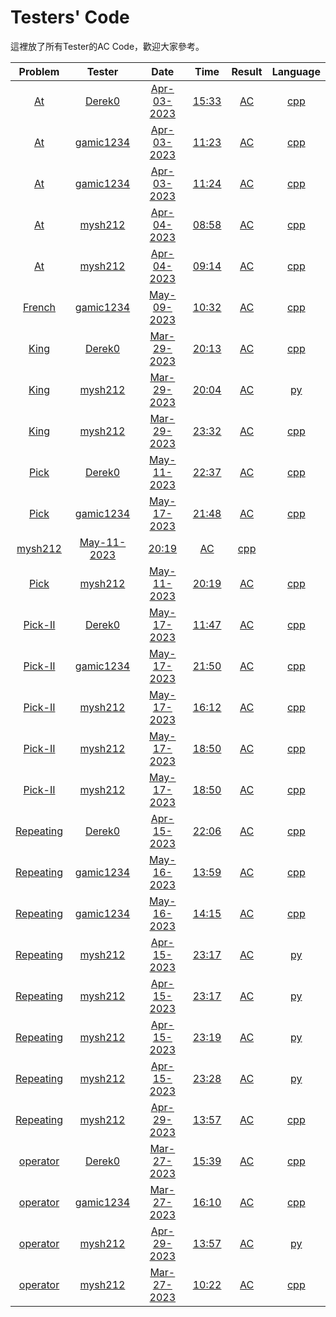 # Testers' Code
這裡放了所有Tester的AC Code，歡迎大家參考。

| Problem | Tester | Date | Time | Result | Language |
|:-:|:-:|:-:|:-:|:-:|:-:|
| [At](https://github.com/mysh212/CHSH-nhspc112-PRE/blob/main/Tester/Derek0.At.200533423.Apr-03-2023.15_33.AC.cpp) | [Derek0](https://github.com/mysh212/CHSH-nhspc112-PRE/blob/main/Tester/Derek0.At.200533423.Apr-03-2023.15_33.AC.cpp) | [Apr-03-2023](https://github.com/mysh212/CHSH-nhspc112-PRE/blob/main/Tester/Derek0.At.200533423.Apr-03-2023.15_33.AC.cpp) | [15:33](https://github.com/mysh212/CHSH-nhspc112-PRE/blob/main/Tester/Derek0.At.200533423.Apr-03-2023.15_33.AC.cpp) | [AC](https://github.com/mysh212/CHSH-nhspc112-PRE/blob/main/Tester/Derek0.At.200533423.Apr-03-2023.15_33.AC.cpp) | [cpp](https://github.com/mysh212/CHSH-nhspc112-PRE/blob/main/Tester/Derek0.At.200533423.Apr-03-2023.15_33.AC.cpp) | 
| [At](https://github.com/mysh212/CHSH-nhspc112-PRE/blob/main/Tester/gamic1234.At.200499062.Apr-03-2023.11_23.AC.cpp) | [gamic1234](https://github.com/mysh212/CHSH-nhspc112-PRE/blob/main/Tester/gamic1234.At.200499062.Apr-03-2023.11_23.AC.cpp) | [Apr-03-2023](https://github.com/mysh212/CHSH-nhspc112-PRE/blob/main/Tester/gamic1234.At.200499062.Apr-03-2023.11_23.AC.cpp) | [11:23](https://github.com/mysh212/CHSH-nhspc112-PRE/blob/main/Tester/gamic1234.At.200499062.Apr-03-2023.11_23.AC.cpp) | [AC](https://github.com/mysh212/CHSH-nhspc112-PRE/blob/main/Tester/gamic1234.At.200499062.Apr-03-2023.11_23.AC.cpp) | [cpp](https://github.com/mysh212/CHSH-nhspc112-PRE/blob/main/Tester/gamic1234.At.200499062.Apr-03-2023.11_23.AC.cpp) | 
| [At](https://github.com/mysh212/CHSH-nhspc112-PRE/blob/main/Tester/gamic1234.At.200499107.Apr-03-2023.11_24.AC.cpp) | [gamic1234](https://github.com/mysh212/CHSH-nhspc112-PRE/blob/main/Tester/gamic1234.At.200499107.Apr-03-2023.11_24.AC.cpp) | [Apr-03-2023](https://github.com/mysh212/CHSH-nhspc112-PRE/blob/main/Tester/gamic1234.At.200499107.Apr-03-2023.11_24.AC.cpp) | [11:24](https://github.com/mysh212/CHSH-nhspc112-PRE/blob/main/Tester/gamic1234.At.200499107.Apr-03-2023.11_24.AC.cpp) | [AC](https://github.com/mysh212/CHSH-nhspc112-PRE/blob/main/Tester/gamic1234.At.200499107.Apr-03-2023.11_24.AC.cpp) | [cpp](https://github.com/mysh212/CHSH-nhspc112-PRE/blob/main/Tester/gamic1234.At.200499107.Apr-03-2023.11_24.AC.cpp) | 
| [At](https://github.com/mysh212/CHSH-nhspc112-PRE/blob/main/Tester/mysh212.At.200626902.Apr-04-2023.08_58.AC.cpp) | [mysh212](https://github.com/mysh212/CHSH-nhspc112-PRE/blob/main/Tester/mysh212.At.200626902.Apr-04-2023.08_58.AC.cpp) | [Apr-04-2023](https://github.com/mysh212/CHSH-nhspc112-PRE/blob/main/Tester/mysh212.At.200626902.Apr-04-2023.08_58.AC.cpp) | [08:58](https://github.com/mysh212/CHSH-nhspc112-PRE/blob/main/Tester/mysh212.At.200626902.Apr-04-2023.08_58.AC.cpp) | [AC](https://github.com/mysh212/CHSH-nhspc112-PRE/blob/main/Tester/mysh212.At.200626902.Apr-04-2023.08_58.AC.cpp) | [cpp](https://github.com/mysh212/CHSH-nhspc112-PRE/blob/main/Tester/mysh212.At.200626902.Apr-04-2023.08_58.AC.cpp) | 
| [At](https://github.com/mysh212/CHSH-nhspc112-PRE/blob/main/Tester/mysh212.At.200627449.Apr-04-2023.09_14.AC.cpp) | [mysh212](https://github.com/mysh212/CHSH-nhspc112-PRE/blob/main/Tester/mysh212.At.200627449.Apr-04-2023.09_14.AC.cpp) | [Apr-04-2023](https://github.com/mysh212/CHSH-nhspc112-PRE/blob/main/Tester/mysh212.At.200627449.Apr-04-2023.09_14.AC.cpp) | [09:14](https://github.com/mysh212/CHSH-nhspc112-PRE/blob/main/Tester/mysh212.At.200627449.Apr-04-2023.09_14.AC.cpp) | [AC](https://github.com/mysh212/CHSH-nhspc112-PRE/blob/main/Tester/mysh212.At.200627449.Apr-04-2023.09_14.AC.cpp) | [cpp](https://github.com/mysh212/CHSH-nhspc112-PRE/blob/main/Tester/mysh212.At.200627449.Apr-04-2023.09_14.AC.cpp) | 
| [French](https://github.com/mysh212/CHSH-nhspc112-PRE/blob/main/Tester/gamic1234.French.205177542.May-09-2023.10_32.AC.cpp) | [gamic1234](https://github.com/mysh212/CHSH-nhspc112-PRE/blob/main/Tester/gamic1234.French.205177542.May-09-2023.10_32.AC.cpp) | [May-09-2023](https://github.com/mysh212/CHSH-nhspc112-PRE/blob/main/Tester/gamic1234.French.205177542.May-09-2023.10_32.AC.cpp) | [10:32](https://github.com/mysh212/CHSH-nhspc112-PRE/blob/main/Tester/gamic1234.French.205177542.May-09-2023.10_32.AC.cpp) | [AC](https://github.com/mysh212/CHSH-nhspc112-PRE/blob/main/Tester/gamic1234.French.205177542.May-09-2023.10_32.AC.cpp) | [cpp](https://github.com/mysh212/CHSH-nhspc112-PRE/blob/main/Tester/gamic1234.French.205177542.May-09-2023.10_32.AC.cpp) | 
| [King](https://github.com/mysh212/CHSH-nhspc112-PRE/blob/main/Tester/Derek0.King.199697912.Mar-29-2023.20_13.AC.cpp) | [Derek0](https://github.com/mysh212/CHSH-nhspc112-PRE/blob/main/Tester/Derek0.King.199697912.Mar-29-2023.20_13.AC.cpp) | [Mar-29-2023](https://github.com/mysh212/CHSH-nhspc112-PRE/blob/main/Tester/Derek0.King.199697912.Mar-29-2023.20_13.AC.cpp) | [20:13](https://github.com/mysh212/CHSH-nhspc112-PRE/blob/main/Tester/Derek0.King.199697912.Mar-29-2023.20_13.AC.cpp) | [AC](https://github.com/mysh212/CHSH-nhspc112-PRE/blob/main/Tester/Derek0.King.199697912.Mar-29-2023.20_13.AC.cpp) | [cpp](https://github.com/mysh212/CHSH-nhspc112-PRE/blob/main/Tester/Derek0.King.199697912.Mar-29-2023.20_13.AC.cpp) | 
| [King](https://github.com/mysh212/CHSH-nhspc112-PRE/blob/main/Tester/mysh212.King.199696713.Mar-29-2023.20_04.AC.py) | [mysh212](https://github.com/mysh212/CHSH-nhspc112-PRE/blob/main/Tester/mysh212.King.199696713.Mar-29-2023.20_04.AC.py) | [Mar-29-2023](https://github.com/mysh212/CHSH-nhspc112-PRE/blob/main/Tester/mysh212.King.199696713.Mar-29-2023.20_04.AC.py) | [20:04](https://github.com/mysh212/CHSH-nhspc112-PRE/blob/main/Tester/mysh212.King.199696713.Mar-29-2023.20_04.AC.py) | [AC](https://github.com/mysh212/CHSH-nhspc112-PRE/blob/main/Tester/mysh212.King.199696713.Mar-29-2023.20_04.AC.py) | [py](https://github.com/mysh212/CHSH-nhspc112-PRE/blob/main/Tester/mysh212.King.199696713.Mar-29-2023.20_04.AC.py) | 
| [King](https://github.com/mysh212/CHSH-nhspc112-PRE/blob/main/Tester/mysh212.King.199724890.Mar-29-2023.23_32.AC.cpp) | [mysh212](https://github.com/mysh212/CHSH-nhspc112-PRE/blob/main/Tester/mysh212.King.199724890.Mar-29-2023.23_32.AC.cpp) | [Mar-29-2023](https://github.com/mysh212/CHSH-nhspc112-PRE/blob/main/Tester/mysh212.King.199724890.Mar-29-2023.23_32.AC.cpp) | [23:32](https://github.com/mysh212/CHSH-nhspc112-PRE/blob/main/Tester/mysh212.King.199724890.Mar-29-2023.23_32.AC.cpp) | [AC](https://github.com/mysh212/CHSH-nhspc112-PRE/blob/main/Tester/mysh212.King.199724890.Mar-29-2023.23_32.AC.cpp) | [cpp](https://github.com/mysh212/CHSH-nhspc112-PRE/blob/main/Tester/mysh212.King.199724890.Mar-29-2023.23_32.AC.cpp) | 
| [Pick](https://github.com/mysh212/CHSH-nhspc112-PRE/blob/main/Tester/Derek0.Pick.205443642.May-11-2023.22_37.AC.cpp) | [Derek0](https://github.com/mysh212/CHSH-nhspc112-PRE/blob/main/Tester/Derek0.Pick.205443642.May-11-2023.22_37.AC.cpp) | [May-11-2023](https://github.com/mysh212/CHSH-nhspc112-PRE/blob/main/Tester/Derek0.Pick.205443642.May-11-2023.22_37.AC.cpp) | [22:37](https://github.com/mysh212/CHSH-nhspc112-PRE/blob/main/Tester/Derek0.Pick.205443642.May-11-2023.22_37.AC.cpp) | [AC](https://github.com/mysh212/CHSH-nhspc112-PRE/blob/main/Tester/Derek0.Pick.205443642.May-11-2023.22_37.AC.cpp) | [cpp](https://github.com/mysh212/CHSH-nhspc112-PRE/blob/main/Tester/Derek0.Pick.205443642.May-11-2023.22_37.AC.cpp) | 
| [Pick](https://github.com/mysh212/CHSH-nhspc112-PRE/blob/main/Tester/gamic1234.Pick.206218655.May-17-2023.21_48.AC.cpp) | [gamic1234](https://github.com/mysh212/CHSH-nhspc112-PRE/blob/main/Tester/gamic1234.Pick.206218655.May-17-2023.21_48.AC.cpp) | [May-17-2023](https://github.com/mysh212/CHSH-nhspc112-PRE/blob/main/Tester/gamic1234.Pick.206218655.May-17-2023.21_48.AC.cpp) | [21:48](https://github.com/mysh212/CHSH-nhspc112-PRE/blob/main/Tester/gamic1234.Pick.206218655.May-17-2023.21_48.AC.cpp) | [AC](https://github.com/mysh212/CHSH-nhspc112-PRE/blob/main/Tester/gamic1234.Pick.206218655.May-17-2023.21_48.AC.cpp) | [cpp](https://github.com/mysh212/CHSH-nhspc112-PRE/blob/main/Tester/gamic1234.Pick.206218655.May-17-2023.21_48.AC.cpp) | 
[mysh212](https://github.com/mysh212/CHSH-nhspc112-PRE/blob/main/Tester/mysh212.Pick.205427431.May-11-2023.20_19.AC.cpp) | [May-11-2023](https://github.com/mysh212/CHSH-nhspc112-PRE/blob/main/Tester/mysh212.Pick.205427431.May-11-2023.20_19.AC.cpp) | [20:19](https://github.com/mysh212/CHSH-nhspc112-PRE/blob/main/Tester/mysh212.Pick.205427431.May-11-2023.20_19.AC.cpp) | [AC](https://github.com/mysh212/CHSH-nhspc112-PRE/blob/main/Tester/mysh212.Pick.205427431.May-11-2023.20_19.AC.cpp) | [cpp](https://github.com/mysh212/CHSH-nhspc112-PRE/blob/main/Tester/mysh212.Pick.205427431.May-11-2023.20_19.AC.cpp) | 
| [Pick](https://github.com/mysh212/CHSH-nhspc112-PRE/blob/main/Tester/mysh212.Pick.205427435.May-11-2023.20_19.AC.cpp) | [mysh212](https://github.com/mysh212/CHSH-nhspc112-PRE/blob/main/Tester/mysh212.Pick.205427435.May-11-2023.20_19.AC.cpp) | [May-11-2023](https://github.com/mysh212/CHSH-nhspc112-PRE/blob/main/Tester/mysh212.Pick.205427435.May-11-2023.20_19.AC.cpp) | [20:19](https://github.com/mysh212/CHSH-nhspc112-PRE/blob/main/Tester/mysh212.Pick.205427435.May-11-2023.20_19.AC.cpp) | [AC](https://github.com/mysh212/CHSH-nhspc112-PRE/blob/main/Tester/mysh212.Pick.205427435.May-11-2023.20_19.AC.cpp) | [cpp](https://github.com/mysh212/CHSH-nhspc112-PRE/blob/main/Tester/mysh212.Pick.205427435.May-11-2023.20_19.AC.cpp) | 
| [Pick-II](https://github.com/mysh212/CHSH-nhspc112-PRE/blob/main/Tester/Derek0.Pick-II.206168752.May-17-2023.11_47.AC.cpp) | [Derek0](https://github.com/mysh212/CHSH-nhspc112-PRE/blob/main/Tester/Derek0.Pick-II.206168752.May-17-2023.11_47.AC.cpp) | [May-17-2023](https://github.com/mysh212/CHSH-nhspc112-PRE/blob/main/Tester/Derek0.Pick-II.206168752.May-17-2023.11_47.AC.cpp) | [11:47](https://github.com/mysh212/CHSH-nhspc112-PRE/blob/main/Tester/Derek0.Pick-II.206168752.May-17-2023.11_47.AC.cpp) | [AC](https://github.com/mysh212/CHSH-nhspc112-PRE/blob/main/Tester/Derek0.Pick-II.206168752.May-17-2023.11_47.AC.cpp) | [cpp](https://github.com/mysh212/CHSH-nhspc112-PRE/blob/main/Tester/Derek0.Pick-II.206168752.May-17-2023.11_47.AC.cpp) | 
| [Pick-II](https://github.com/mysh212/CHSH-nhspc112-PRE/blob/main/Tester/gamic1234.Pick-II.206218912.May-17-2023.21_50.AC.cpp) | [gamic1234](https://github.com/mysh212/CHSH-nhspc112-PRE/blob/main/Tester/gamic1234.Pick-II.206218912.May-17-2023.21_50.AC.cpp) | [May-17-2023](https://github.com/mysh212/CHSH-nhspc112-PRE/blob/main/Tester/gamic1234.Pick-II.206218912.May-17-2023.21_50.AC.cpp) | [21:50](https://github.com/mysh212/CHSH-nhspc112-PRE/blob/main/Tester/gamic1234.Pick-II.206218912.May-17-2023.21_50.AC.cpp) | [AC](https://github.com/mysh212/CHSH-nhspc112-PRE/blob/main/Tester/gamic1234.Pick-II.206218912.May-17-2023.21_50.AC.cpp) | [cpp](https://github.com/mysh212/CHSH-nhspc112-PRE/blob/main/Tester/gamic1234.Pick-II.206218912.May-17-2023.21_50.AC.cpp) | 
| [Pick-II](https://github.com/mysh212/CHSH-nhspc112-PRE/blob/main/Tester/mysh212.Pick-II.206184053.May-17-2023.16_12.AC.cpp) | [mysh212](https://github.com/mysh212/CHSH-nhspc112-PRE/blob/main/Tester/mysh212.Pick-II.206184053.May-17-2023.16_12.AC.cpp) | [May-17-2023](https://github.com/mysh212/CHSH-nhspc112-PRE/blob/main/Tester/mysh212.Pick-II.206184053.May-17-2023.16_12.AC.cpp) | [16:12](https://github.com/mysh212/CHSH-nhspc112-PRE/blob/main/Tester/mysh212.Pick-II.206184053.May-17-2023.16_12.AC.cpp) | [AC](https://github.com/mysh212/CHSH-nhspc112-PRE/blob/main/Tester/mysh212.Pick-II.206184053.May-17-2023.16_12.AC.cpp) | [cpp](https://github.com/mysh212/CHSH-nhspc112-PRE/blob/main/Tester/mysh212.Pick-II.206184053.May-17-2023.16_12.AC.cpp) | 
| [Pick-II](https://github.com/mysh212/CHSH-nhspc112-PRE/blob/main/Tester/mysh212.Pick-II.206198779.May-17-2023.18_50.AC.cpp) | [mysh212](https://github.com/mysh212/CHSH-nhspc112-PRE/blob/main/Tester/mysh212.Pick-II.206198779.May-17-2023.18_50.AC.cpp) | [May-17-2023](https://github.com/mysh212/CHSH-nhspc112-PRE/blob/main/Tester/mysh212.Pick-II.206198779.May-17-2023.18_50.AC.cpp) | [18:50](https://github.com/mysh212/CHSH-nhspc112-PRE/blob/main/Tester/mysh212.Pick-II.206198779.May-17-2023.18_50.AC.cpp) | [AC](https://github.com/mysh212/CHSH-nhspc112-PRE/blob/main/Tester/mysh212.Pick-II.206198779.May-17-2023.18_50.AC.cpp) | [cpp](https://github.com/mysh212/CHSH-nhspc112-PRE/blob/main/Tester/mysh212.Pick-II.206198779.May-17-2023.18_50.AC.cpp) | 
| [Pick-II](https://github.com/mysh212/CHSH-nhspc112-PRE/blob/main/Tester/mysh212.Pick-II.206198783.May-17-2023.18_50.AC.cpp) | [mysh212](https://github.com/mysh212/CHSH-nhspc112-PRE/blob/main/Tester/mysh212.Pick-II.206198783.May-17-2023.18_50.AC.cpp) | [May-17-2023](https://github.com/mysh212/CHSH-nhspc112-PRE/blob/main/Tester/mysh212.Pick-II.206198783.May-17-2023.18_50.AC.cpp) | [18:50](https://github.com/mysh212/CHSH-nhspc112-PRE/blob/main/Tester/mysh212.Pick-II.206198783.May-17-2023.18_50.AC.cpp) | [AC](https://github.com/mysh212/CHSH-nhspc112-PRE/blob/main/Tester/mysh212.Pick-II.206198783.May-17-2023.18_50.AC.cpp) | [cpp](https://github.com/mysh212/CHSH-nhspc112-PRE/blob/main/Tester/mysh212.Pick-II.206198783.May-17-2023.18_50.AC.cpp) | 
| [Repeating](https://github.com/mysh212/CHSH-nhspc112-PRE/blob/main/Tester/Derek0.Repeating.202252154.Apr-15-2023.22_06.AC.cpp) | [Derek0](https://github.com/mysh212/CHSH-nhspc112-PRE/blob/main/Tester/Derek0.Repeating.202252154.Apr-15-2023.22_06.AC.cpp) | [Apr-15-2023](https://github.com/mysh212/CHSH-nhspc112-PRE/blob/main/Tester/Derek0.Repeating.202252154.Apr-15-2023.22_06.AC.cpp) | [22:06](https://github.com/mysh212/CHSH-nhspc112-PRE/blob/main/Tester/Derek0.Repeating.202252154.Apr-15-2023.22_06.AC.cpp) | [AC](https://github.com/mysh212/CHSH-nhspc112-PRE/blob/main/Tester/Derek0.Repeating.202252154.Apr-15-2023.22_06.AC.cpp) | [cpp](https://github.com/mysh212/CHSH-nhspc112-PRE/blob/main/Tester/Derek0.Repeating.202252154.Apr-15-2023.22_06.AC.cpp) | 
| [Repeating](https://github.com/mysh212/CHSH-nhspc112-PRE/blob/main/Tester/gamic1234.Repeating.206051191.May-16-2023.13_59.AC.cpp) | [gamic1234](https://github.com/mysh212/CHSH-nhspc112-PRE/blob/main/Tester/gamic1234.Repeating.206051191.May-16-2023.13_59.AC.cpp) | [May-16-2023](https://github.com/mysh212/CHSH-nhspc112-PRE/blob/main/Tester/gamic1234.Repeating.206051191.May-16-2023.13_59.AC.cpp) | [13:59](https://github.com/mysh212/CHSH-nhspc112-PRE/blob/main/Tester/gamic1234.Repeating.206051191.May-16-2023.13_59.AC.cpp) | [AC](https://github.com/mysh212/CHSH-nhspc112-PRE/blob/main/Tester/gamic1234.Repeating.206051191.May-16-2023.13_59.AC.cpp) | [cpp](https://github.com/mysh212/CHSH-nhspc112-PRE/blob/main/Tester/gamic1234.Repeating.206051191.May-16-2023.13_59.AC.cpp) | 
| [Repeating](https://github.com/mysh212/CHSH-nhspc112-PRE/blob/main/Tester/gamic1234.Repeating.206052219.May-16-2023.14_15.AC.cpp) | [gamic1234](https://github.com/mysh212/CHSH-nhspc112-PRE/blob/main/Tester/gamic1234.Repeating.206052219.May-16-2023.14_15.AC.cpp) | [May-16-2023](https://github.com/mysh212/CHSH-nhspc112-PRE/blob/main/Tester/gamic1234.Repeating.206052219.May-16-2023.14_15.AC.cpp) | [14:15](https://github.com/mysh212/CHSH-nhspc112-PRE/blob/main/Tester/gamic1234.Repeating.206052219.May-16-2023.14_15.AC.cpp) | [AC](https://github.com/mysh212/CHSH-nhspc112-PRE/blob/main/Tester/gamic1234.Repeating.206052219.May-16-2023.14_15.AC.cpp) | [cpp](https://github.com/mysh212/CHSH-nhspc112-PRE/blob/main/Tester/gamic1234.Repeating.206052219.May-16-2023.14_15.AC.cpp) | 
| [Repeating](https://github.com/mysh212/CHSH-nhspc112-PRE/blob/main/Tester/mysh212.Repeating.202260327.Apr-15-2023.23_17.AC.py) | [mysh212](https://github.com/mysh212/CHSH-nhspc112-PRE/blob/main/Tester/mysh212.Repeating.202260327.Apr-15-2023.23_17.AC.py) | [Apr-15-2023](https://github.com/mysh212/CHSH-nhspc112-PRE/blob/main/Tester/mysh212.Repeating.202260327.Apr-15-2023.23_17.AC.py) | [23:17](https://github.com/mysh212/CHSH-nhspc112-PRE/blob/main/Tester/mysh212.Repeating.202260327.Apr-15-2023.23_17.AC.py) | [AC](https://github.com/mysh212/CHSH-nhspc112-PRE/blob/main/Tester/mysh212.Repeating.202260327.Apr-15-2023.23_17.AC.py) | [py](https://github.com/mysh212/CHSH-nhspc112-PRE/blob/main/Tester/mysh212.Repeating.202260327.Apr-15-2023.23_17.AC.py) | 
| [Repeating](https://github.com/mysh212/CHSH-nhspc112-PRE/blob/main/Tester/mysh212.Repeating.202260384.Apr-15-2023.23_17.AC.py) | [mysh212](https://github.com/mysh212/CHSH-nhspc112-PRE/blob/main/Tester/mysh212.Repeating.202260384.Apr-15-2023.23_17.AC.py) | [Apr-15-2023](https://github.com/mysh212/CHSH-nhspc112-PRE/blob/main/Tester/mysh212.Repeating.202260384.Apr-15-2023.23_17.AC.py) | [23:17](https://github.com/mysh212/CHSH-nhspc112-PRE/blob/main/Tester/mysh212.Repeating.202260384.Apr-15-2023.23_17.AC.py) | [AC](https://github.com/mysh212/CHSH-nhspc112-PRE/blob/main/Tester/mysh212.Repeating.202260384.Apr-15-2023.23_17.AC.py) | [py](https://github.com/mysh212/CHSH-nhspc112-PRE/blob/main/Tester/mysh212.Repeating.202260384.Apr-15-2023.23_17.AC.py) | 
| [Repeating](https://github.com/mysh212/CHSH-nhspc112-PRE/blob/main/Tester/mysh212.Repeating.202260565.Apr-15-2023.23_19.AC.py) | [mysh212](https://github.com/mysh212/CHSH-nhspc112-PRE/blob/main/Tester/mysh212.Repeating.202260565.Apr-15-2023.23_19.AC.py) | [Apr-15-2023](https://github.com/mysh212/CHSH-nhspc112-PRE/blob/main/Tester/mysh212.Repeating.202260565.Apr-15-2023.23_19.AC.py) | [23:19](https://github.com/mysh212/CHSH-nhspc112-PRE/blob/main/Tester/mysh212.Repeating.202260565.Apr-15-2023.23_19.AC.py) | [AC](https://github.com/mysh212/CHSH-nhspc112-PRE/blob/main/Tester/mysh212.Repeating.202260565.Apr-15-2023.23_19.AC.py) | [py](https://github.com/mysh212/CHSH-nhspc112-PRE/blob/main/Tester/mysh212.Repeating.202260565.Apr-15-2023.23_19.AC.py) | 
| [Repeating](https://github.com/mysh212/CHSH-nhspc112-PRE/blob/main/Tester/mysh212.Repeating.202261511.Apr-15-2023.23_28.AC.py) | [mysh212](https://github.com/mysh212/CHSH-nhspc112-PRE/blob/main/Tester/mysh212.Repeating.202261511.Apr-15-2023.23_28.AC.py) | [Apr-15-2023](https://github.com/mysh212/CHSH-nhspc112-PRE/blob/main/Tester/mysh212.Repeating.202261511.Apr-15-2023.23_28.AC.py) | [23:28](https://github.com/mysh212/CHSH-nhspc112-PRE/blob/main/Tester/mysh212.Repeating.202261511.Apr-15-2023.23_28.AC.py) | [AC](https://github.com/mysh212/CHSH-nhspc112-PRE/blob/main/Tester/mysh212.Repeating.202261511.Apr-15-2023.23_28.AC.py) | [py](https://github.com/mysh212/CHSH-nhspc112-PRE/blob/main/Tester/mysh212.Repeating.202261511.Apr-15-2023.23_28.AC.py) | 
| [Repeating](https://github.com/mysh212/CHSH-nhspc112-PRE/blob/main/Tester/mysh212.Repeating.203871739.Apr-29-2023.13_57.AC.cpp) | [mysh212](https://github.com/mysh212/CHSH-nhspc112-PRE/blob/main/Tester/mysh212.Repeating.203871739.Apr-29-2023.13_57.AC.cpp) | [Apr-29-2023](https://github.com/mysh212/CHSH-nhspc112-PRE/blob/main/Tester/mysh212.Repeating.203871739.Apr-29-2023.13_57.AC.cpp) | [13:57](https://github.com/mysh212/CHSH-nhspc112-PRE/blob/main/Tester/mysh212.Repeating.203871739.Apr-29-2023.13_57.AC.cpp) | [AC](https://github.com/mysh212/CHSH-nhspc112-PRE/blob/main/Tester/mysh212.Repeating.203871739.Apr-29-2023.13_57.AC.cpp) | [cpp](https://github.com/mysh212/CHSH-nhspc112-PRE/blob/main/Tester/mysh212.Repeating.203871739.Apr-29-2023.13_57.AC.cpp) | 
| [operator](https://github.com/mysh212/CHSH-nhspc112-PRE/blob/main/Tester/Derek0.operator.199374011.Mar-27-2023.15_39.AC.cpp) | [Derek0](https://github.com/mysh212/CHSH-nhspc112-PRE/blob/main/Tester/Derek0.operator.199374011.Mar-27-2023.15_39.AC.cpp) | [Mar-27-2023](https://github.com/mysh212/CHSH-nhspc112-PRE/blob/main/Tester/Derek0.operator.199374011.Mar-27-2023.15_39.AC.cpp) | [15:39](https://github.com/mysh212/CHSH-nhspc112-PRE/blob/main/Tester/Derek0.operator.199374011.Mar-27-2023.15_39.AC.cpp) | [AC](https://github.com/mysh212/CHSH-nhspc112-PRE/blob/main/Tester/Derek0.operator.199374011.Mar-27-2023.15_39.AC.cpp) | [cpp](https://github.com/mysh212/CHSH-nhspc112-PRE/blob/main/Tester/Derek0.operator.199374011.Mar-27-2023.15_39.AC.cpp) | 
| [operator](https://github.com/mysh212/CHSH-nhspc112-PRE/blob/main/Tester/gamic1234.operator.199376704.Mar-27-2023.16_10.AC.cpp) | [gamic1234](https://github.com/mysh212/CHSH-nhspc112-PRE/blob/main/Tester/gamic1234.operator.199376704.Mar-27-2023.16_10.AC.cpp) | [Mar-27-2023](https://github.com/mysh212/CHSH-nhspc112-PRE/blob/main/Tester/gamic1234.operator.199376704.Mar-27-2023.16_10.AC.cpp) | [16:10](https://github.com/mysh212/CHSH-nhspc112-PRE/blob/main/Tester/gamic1234.operator.199376704.Mar-27-2023.16_10.AC.cpp) | [AC](https://github.com/mysh212/CHSH-nhspc112-PRE/blob/main/Tester/gamic1234.operator.199376704.Mar-27-2023.16_10.AC.cpp) | [cpp](https://github.com/mysh212/CHSH-nhspc112-PRE/blob/main/Tester/gamic1234.operator.199376704.Mar-27-2023.16_10.AC.cpp) | 
| [operator](https://github.com/mysh212/CHSH-nhspc112-PRE/blob/main/Tester/mysh212.operator.203871731.Apr-29-2023.13_57.AC.py) | [mysh212](https://github.com/mysh212/CHSH-nhspc112-PRE/blob/main/Tester/mysh212.operator.203871731.Apr-29-2023.13_57.AC.py) | [Apr-29-2023](https://github.com/mysh212/CHSH-nhspc112-PRE/blob/main/Tester/mysh212.operator.203871731.Apr-29-2023.13_57.AC.py) | [13:57](https://github.com/mysh212/CHSH-nhspc112-PRE/blob/main/Tester/mysh212.operator.203871731.Apr-29-2023.13_57.AC.py) | [AC](https://github.com/mysh212/CHSH-nhspc112-PRE/blob/main/Tester/mysh212.operator.203871731.Apr-29-2023.13_57.AC.py) | [py](https://github.com/mysh212/CHSH-nhspc112-PRE/blob/main/Tester/mysh212.operator.203871731.Apr-29-2023.13_57.AC.py) | 
| [operator](https://github.com/mysh212/CHSH-nhspc112-PRE/blob/main/Tester/mysh212.operator.199352000.Mar-27-2023.10_22.AC.cpp) | [mysh212](https://github.com/mysh212/CHSH-nhspc112-PRE/blob/main/Tester/mysh212.operator.199352000.Mar-27-2023.10_22.AC.cpp) | [Mar-27-2023](https://github.com/mysh212/CHSH-nhspc112-PRE/blob/main/Tester/mysh212.operator.199352000.Mar-27-2023.10_22.AC.cpp) | [10:22](https://github.com/mysh212/CHSH-nhspc112-PRE/blob/main/Tester/mysh212.operator.199352000.Mar-27-2023.10_22.AC.cpp) | [AC](https://github.com/mysh212/CHSH-nhspc112-PRE/blob/main/Tester/mysh212.operator.199352000.Mar-27-2023.10_22.AC.cpp) | [cpp](https://github.com/mysh212/CHSH-nhspc112-PRE/blob/main/Tester/mysh212.operator.199352000.Mar-27-2023.10_22.AC.cpp) | 
